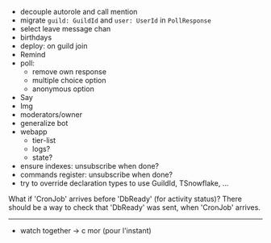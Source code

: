 - decouple autorole and call mention
- migrate `guild: GuildId` and `user: UserId` in `PollResponse`
- select leave message chan
- birthdays
- deploy: on guild join
- Remind
- poll:
  - remove own response
  - multiple choice option
  - anonymous option
- Say
- Img
- moderators/owner
- generalize bot
- webapp
  - tier-list
  - logs?
  - state?
- ensure indexes: unsubscribe when done?
- commands register: unsubscribe when done?
- try to override declaration types to use GuildId, TSnowflake, ...

What if 'CronJob' arrives before 'DbReady' (for activity status)? There should be a way to check that 'DbReady' was sent, when 'CronJob' arrives.

---

- watch together -> c mor (pour l'instant)
